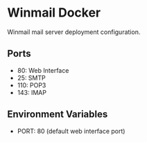 # Winmail Docker

Winmail mail server deployment configuration.

## Ports

- 80: Web Interface
- 25: SMTP
- 110: POP3
- 143: IMAP

## Environment Variables

- PORT: 80 (default web interface port)
